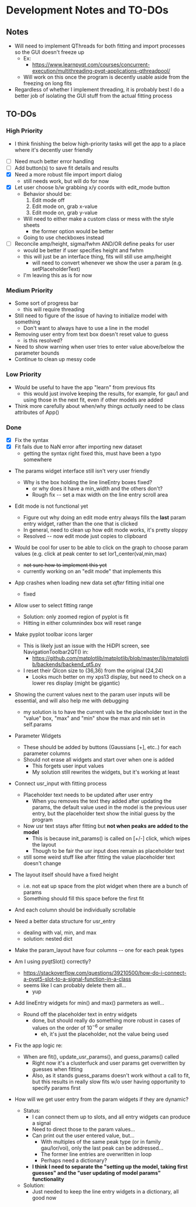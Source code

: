 # Development Notes and TO-DOs

## Notes

- Will need to implement QThreads for both fitting and import processes so the GUI doesn't freeze up
    - Ex:
        - https://www.learnpyqt.com/courses/concurrent-execution/multithreading-pyqt-applications-qthreadpool/
    - Will work on this once the program is decently usable aside from the freezing on long fits
- Regardless of whether I implement threading, it is probably best I do a better job of isolating the GUI stuff from the actual fitting process

## TO-DOs

### High Priority

* I think finishing the below high-priority tasks will get the app to a place where it's decently user friendly

- [ ] Need much better error handling
- [ ] Add button(s) to save fit details and results
- [x] Need a more robust file import import dialog
    - still needs work, but will do for now
- [x] Let user choose b/w grabbing x/y coords with edit_mode button
    - Behavior should be:
        1. Edit mode off
        2. Edit mode on, grab x-value
        3. Edit mode on, grab y-value
    -  Will need to either make a custom class or mess with the style sheets
        - the former option would be better
    - Going to use checkboxes instead
- [ ] Reconcile amp/height, sigma/fwhm AND/OR define peaks for user
    - would be better if user specifies height and fwhm
    - this will just be an interface thing, fits will still use amp/height
        - will need to convert whenever we show the user a param (e.g. setPlaceholderText)
    - I'm leaving this as is for now

### Medium Priority

- Some sort of progress bar
    - this will require threading
- Still need to figure of the issue of having to initialize model with something 
    - Don't want to always have to use a line in the model
- Removing user entry from text box doesn't reset value to guess
    - is this resolved?
- Need to show warning when user tries to enter value above/below the parameter bounds
- Continue to clean up messy code

### Low Priority

- Would be useful to have the app "learn" from previous fits
    - this would just involve keeping the results, for example, for gau1 and using those in the next fit, even if other models are added
- Think more carefully about when/why things *actually* need to be class attributes of App()

### Done

- [x] Fix the syntax
- [x] Fit fails due to NaN error after importing new dataset
    - getting the syntax right fixed this, must have been a typo somewhere
- The params widget interface still isn't very user friendly
    - Why is the box holding the line lineEntry boxes fixed?
        - or why does it have a min_width and the others don't?
        - Rough fix -- set a max width on the line entry scroll area
- Edit mode is not functional yet
    - Figure out why doing an edit mode entry always fills the **last** param entry widget, rather than the one that is clicked
    - In general, need to clean up how edit mode works, it's pretty sloppy
    - Resolved -- now edit mode just copies to clipboard
- Would be cool for user to be able to click on the graph to choose param values (e.g. click at peak center to set lor1_center(val,min,max)
    - ~~not sure how to implement this yet~~
    - currently working on an "edit mode" that implements this
- App crashes when loading new data set *after* fitting initial one
    - fixed
- Allow user to select fitting range
    - Solution: only zoomed region of pyplot is fit
    - Hitting <enter> in either columnindex box will reset range
- Make pyplot toolbar icons larger
    - This is likely just an issue with the HiDPI screen, see NavigationToolbar2QT() in:
        - https://github.com/matplotlib/matplotlib/blob/master/lib/matplotlib/backends/backend_qt5.py
    - I reset their QIcon size to (36,36) from the original (24,24)
        - Looks much better on my xps13 display, but need to check on a lower res display (might be gigantic)
- Showing the current values next to the param user inputs will be essential, and will also help me with debugging
    - my solution is to have the current vals be the placeholder text in the "value" box, "max" and "min" show the max and min set in self.params
- Parameter Widgets
    - These should be added by buttons (Gaussians [+], etc..) for each parameter columns
    - Should not erase all widgets and start over when one is added
        - This forgets user input values
        - My solution still rewrites the widgets, but it's working at least
- Connect usr_input with fitting process
    - Placeholder text needs to be updated after user entry
        - When you removes the text they added after updating the params, the default value used in the model is the previous user entry, but the placeholder text show the initial guess by the program
    - Now usr text stays after fitting but **not when peaks are added to the model**
        - This is because init_params() is called on [+/-] click, which wipes the layout
        - Though to be fair the usr input does remain as placeholder text
    - still some weird stuff like after fitting the value placeholder text doesn't change
- The layout itself should have a fixed height
    - i.e. not eat up space from the plot widget when there are a bunch of params
    - Something should fill this space before the first fit
- And each column should be individually scrollable
- Need a better data structure for usr_entry
    - dealing with val, min, and max
    - solution: nested dict
- Make the param_layout have four columns -- one for each peak types
- Am I using pyqtSlot() correctly?
    - https://stackoverflow.com/questions/39210500/how-do-i-connect-a-pyqt5-slot-to-a-signal-function-in-a-class
    - seems like I can probably delete them all...
        - yup
- Add lineEntry widgets for min() and max() parmeters as well... 
    - Round off the placeholder text in entry widgets
        - done, but should really do something more robust in cases of values on the order of $10^{-6}$ or smaller
            - eh, it's just the placeholder, not the value being used
- Fix the app logic re:
    - When are fit(), update_usr_params(), and guess_params() called
        - Right now it's a clusterfuck and user params get overwritten by guesses when fitting
        - Also, as it stands guess_params doesn't work without a call to fit, but this results in really slow fits w/o user having opportunity to specify params first

- How will we get user entry from the param widgets if they are dynamic?
    - Status:
        - I can connect them up to slots, and all entry widgets can produce a signal
        - Need to direct those to the param values...
        - Can print out the user entered value, but...
            - With multiples of the same peak type (or in family gau/lor/voi), only the last peak can be addressed...
            - The former line entries are overwritten in loop
            - Perhaps need a dictionary?
        - **I think I need to separate the "setting up the model, taking first guesses" and the "user updating of model params" functionality**
    - Solution:
        - Just needed to keep the line entry widgets in a dictionary, all good now

